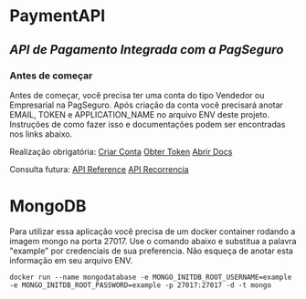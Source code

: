 
# PaymentAPI

## _API de Pagamento Integrada com a PagSeguro_

### Antes de começar

Antes de começar, você precisa ter uma conta do tipo Vendedor ou Empresarial na PagSeguro.
Após criação da conta você precisará anotar EMAIL, TOKEN e APPLICATION_NAME no
arquivo ENV deste projeto. Instruções de como fazer isso e documentações podem ser encontradas nos links abaixo.

Realização obrigatória:
[Criar Conta](https://cadastro.pagseguro.uol.com.br/)
[Obter Token](https://dev.pagseguro.uol.com.br/reference/get-access-token)
[Abrir Docs](https://dev.pagseguro.uol.com.br/docs)

Consulta futura:
[API Reference](https://dev.pagseguro.uol.com.br/reference)
[API Recorrencia](https://dev.pagseguro.uol.com.br/v1.0/reference/api-recorrencia)

# MongoDB
Para utilizar essa aplicação você precisa de um docker container rodando
a imagem mongo na porta 27017. Use o comando abaixo e substitua a palavra "example"
por credenciais de sua preferencia. Não esqueça de anotar esta informação em seu
arquivo ENV.

    docker run --name mongodatabase -e MONGO_INITDB_ROOT_USERNAME=example -e MONGO_INITDB_ROOT_PASSWORD=example -p 27017:27017 -d -t mongo

